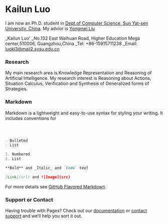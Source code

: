 # Kailun Luo 

I am now an Ph.D. student in [Dept.of Computer Science, Sun Yat-sen University, China](http://sdcs.sysu.edu.cn). My advior is [Yongmei Liu](http://sdcs.sysu.edu.cn/content/2490) 

  _Kailun Luo'
  _No.132 East Waihuan Road, Higher Education Mega center,510006, Guangzhou,China
  _Tel: +86-15915711238
  _Email: luokl3@mail2.sysu.edu.cn



### Research

My main research area is Knowledge Representation and Reasoning of Artificial Intelligence. My research interest is Reasoning about Actions, Situation Calculus, Verification and Synthesis of Generalized forms of Strategies. 



### Markdown

Markdown is a lightweight and easy-to-use syntax for styling your writing. It includes conventions for

```markdown



- Bulleted
- List

1. Numbered
2. List

**Bold** and _Italic_ and `Code` text

[Link](url) and ![Image](src)
```

For more details see [GitHub Flavored Markdown](https://guides.github.com/features/mastering-markdown/).



### Support or Contact

Having trouble with Pages? Check out our [documentation](https://help.github.com/categories/github-pages-basics/) or [contact support](https://github.com/contact) and we’ll help you sort it out.
